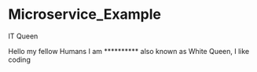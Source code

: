 # Microservice_Example
IT Queen

Hello my fellow Humans I am ********** also known as White Queen, I like coding 
